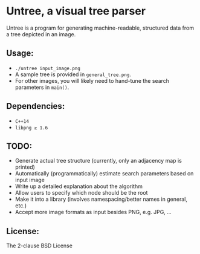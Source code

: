 Untree, a visual tree parser
============================

Untree is a program for generating machine-readable, structured
data from a tree depicted in an image.

Usage:
-----
 * `./untree input_image.png`
 * A sample tree is provided in `general_tree.png`.
 * For other images, you will likely need to hand-tune the search parameters in `main()`.

Dependencies:
------------
 * `C++14`
 * `libpng ≥ 1.6`

TODO:
----
 * Generate actual tree structure (currently, only an adjacency map is printed)
 * Automatically (programmatically) estimate search parameters based on input image
 * Write up a detailed explanation about the algorithm
 * Allow users to specify which node should be the root
 * Make it into a library (involves namespacing/better names in general, etc.)
 * Accept more image formats as input besides PNG, e.g. JPG, ...

License:
-------
The 2-clause BSD License
